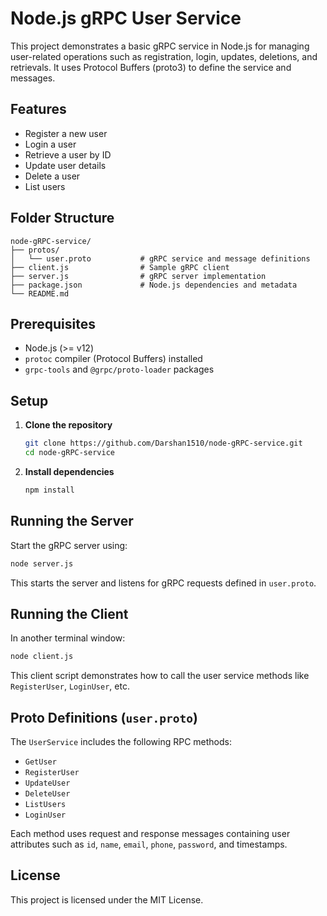 # Node.js gRPC User Service

This project demonstrates a basic gRPC service in Node.js for managing user-related operations such as registration, login, updates, deletions, and retrievals. It uses Protocol Buffers (proto3) to define the service and messages.

## Features

* Register a new user
* Login a user
* Retrieve a user by ID
* Update user details
* Delete a user
* List users

## Folder Structure

```plaintext
node-gRPC-service/
├── protos/
│   └── user.proto           # gRPC service and message definitions
├── client.js                # Sample gRPC client
├── server.js                # gRPC server implementation
├── package.json             # Node.js dependencies and metadata
└── README.md
```

## Prerequisites

* Node.js (>= v12)
* `protoc` compiler (Protocol Buffers) installed
* `grpc-tools` and `@grpc/proto-loader` packages

## Setup

1. **Clone the repository**

   ```bash
   git clone https://github.com/Darshan1510/node-gRPC-service.git
   cd node-gRPC-service
   ```

2. **Install dependencies**

   ```bash
   npm install
   ```

## Running the Server

Start the gRPC server using:

```bash
node server.js
```

This starts the server and listens for gRPC requests defined in `user.proto`.

## Running the Client

In another terminal window:

```bash
node client.js
```

This client script demonstrates how to call the user service methods like `RegisterUser`, `LoginUser`, etc.

## Proto Definitions (`user.proto`)

The `UserService` includes the following RPC methods:

* `GetUser`
* `RegisterUser`
* `UpdateUser`
* `DeleteUser`
* `ListUsers`
* `LoginUser`

Each method uses request and response messages containing user attributes such as `id`, `name`, `email`, `phone`, `password`, and timestamps.

## License

This project is licensed under the MIT License.